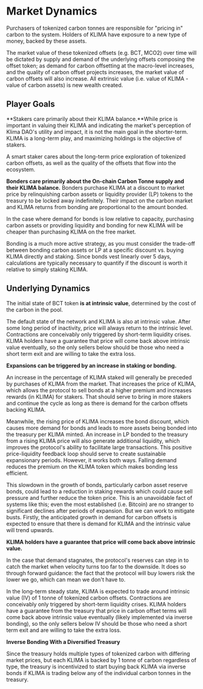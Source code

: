 # Market Dynamics

Purchasers of tokenized carbon tonnes are responsible for "pricing in" carbon to the system. Holders of KLIMA have exposure to a new type of money, backed by these assets.

The market value of these tokenized offsets (e.g. BCT, MCO2) over time will be dictated by supply and demand of the underlying offsets composing the offset token; as demand for carbon offsetting at the macro-level increases, and the quality of carbon offset projects increases, the market value of carbon offsets will also increase. All extrinsic value (i.e. value of KLIMA - value of carbon assets) is new wealth created.

## Player Goals

**Stakers care primarily about their KLIMA balance.**While price is important in valuing their KLIMA and indicating the market's perception of Klima DAO's utility and impact, it is not the main goal in the shorter-term. KLIMA is a long-term play, and maximizing holdings is the objective of stakers.

A smart staker cares about the long-term price exploration of tokenized carbon offsets, as well as the quality of the offsets that flow into the ecosystem.

**Bonders care primarily about the On-chain Carbon Tonne supply and their KLIMA balance.** Bonders purchase KLIMA at a discount to market price by relinquishing carbon assets or liquidity provider (LP) tokens to the treasury to be locked away indefinitely. Their impact on the carbon market and KLIMA returns from bonding are proportional to the amount bonded.

In the case where demand for bonds is low relative to capacity, purchasing carbon assets or providing liquidity and bonding for new KLIMA will be cheaper than purchasing KLIMA on the free market.

Bonding is a much more active strategy, as you must consider the trade-off between bonding carbon assets or LP at a specific discount vs. buying KLIMA directly and staking. Since bonds vest linearly over 5 days, calculations are typically necessary to quantify if the discount is worth it relative to simply staking KLIMA.

## Underlying Dynamics

The initial state of BCT token **is at intrinsic value**, determined by the cost of the carbon in the pool.&#x20;

The default state of the network and KLIMA is also at intrinsic value. After some long period of inactivity, price will always return to the intrinsic level. Contractions are conceivably only triggered by short-term liquidity crises. KLIMA holders have a guarantee that price will come back above intrinsic value eventually, so the only sellers below should be those who need a short term exit and are willing to take the extra loss.

**Expansions can be triggered by an increase in staking or bonding.**

An increase in the percentage of KLIMA staked will generally be preceded by purchases of KLIMA from the market. That increases the price of KLIMA, which allows the protocol to sell bonds at a higher premium and increases rewards (in KLIMA) for stakers. That should serve to bring in more stakers and continue the cycle as long as there is demand for the carbon offsets backing KLIMA.&#x20;

Meanwhile, the rising price of KLIMA increases the bond discount, which causes more demand for bonds and leads to more assets being bonded into the treasury per KLIMA minted. An increase in LP bonded to the treasury from a rising KLIMA price will also generate additional liquidity, which improves the protocol's ability to facilitate large transactions. This positive price-liquidity feedback loop should serve to create sustainable expansionary periods. However, it works both ways. Falling demand reduces the premium on the KLIMA token which makes bonding less efficient.

This slowdown in the growth of bonds, particularly carbon asset reserve bonds, could lead to a reduction in staking rewards which could cause sell pressure and further reduce the token price. This is an unavoidable fact of systems like this; even the most established (i.e. Bitcoin) are no stranger to significant declines after periods of expansion. But we can work to mitigate busts. Firstly, the anticipated growth in demand for carbon offsets is expected to ensure that there is demand for KLIMA and the intrinsic value will trend upwards.

**KLIMA holders have a guarantee that price will come back above intrinsic value.**

In the case that demand stagnates, the protocol's reserves can step in to catch the market when velocity turns too far to the downside. It does so through forward guidance: the fact that the protocol will buy lowers risk the lower we go, which can mean we don't have to.

In the long-term steady state, KLIMA is expected to trade around intrinsic value (IV) of 1 tonne of tokenized carbon offsets. Contractions are conceivably only triggered by short-term liquidity crises. KLIMA holders have a guarantee from the treasury that price in carbon offset terms will come back above intrinsic value eventually (likely implemented via inverse bonding), so the only sellers below IV should be those who need a short term exit and are willing to take the extra loss.

**Inverse Bonding With a Diversified Treasury**

Since the treasury holds multiple types of tokenized carbon with differing market prices, but each KLIMA is backed by 1 tonne of carbon regardless of type, the treasury is incentivized to start buying back KLIMA via inverse bonds if KLIMA is trading below any of the individual carbon tonnes in the treasury.
